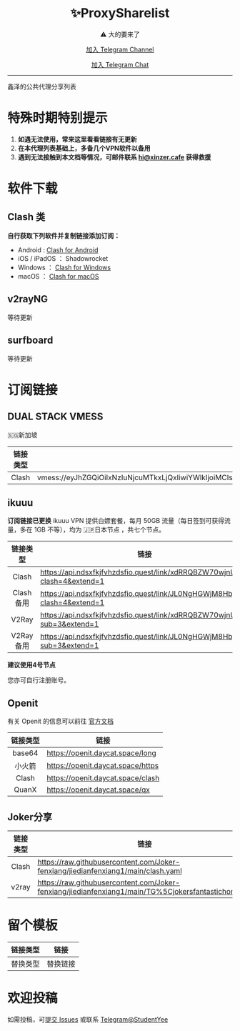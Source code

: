 <div align="center">
    <h1> ✨ProxySharelist </h1>

 ⚠️ 大的要来了 

[加入 Telegram Channel](https://t.me/Xinzer_Cafe)

[加入 Telegram Chat](https://t.me/Xinzer_Chat)

</div>

---

鑫泽的公共代理分享列表

# 特殊时期特别提示
 1. **如遇无法使用，常来这里看看链接有无更新**
 2. **在本代理列表基础上，多备几个VPN软件以备用**
 3. **遇到无法接触到本文档等情况，可邮件联系 hi@xinzer.cafe 获得救援**


# 软件下载
## Clash 类
**自行获取下列软件并复制链接添加订阅：**
 - Android : [Clash for Android](https://github.com/Kr328/ClashForAndroid/releases/tag/v2.5.9)
 - iOS / iPadOS ： Shadowrocket
 - Windows ： [Clash for Windows](https://github.com/Dreamacro/clash)
 - macOS ： [Clash for macOS](https://github.com/Fndroid/clash_for_windows_pkg/releases)

## v2rayNG
等待更新

## surfboard
等待更新


# 订阅链接
## DUAL STACK VMESS
🇸🇬新加坡 

| 链接类型  | 链接  |
|:--------: |---------------------------------- |
| Clash  |    vmess://eyJhZGQiOiIxNzIuNjcuMTkxLjQxIiwiYWlkIjoiMCIsImhvc3QiOiJzZzIuMzF2cG4uY29tIiwiaWQiOiJkY2U0YzQ3Mi02ZjNmLTRjNDUtODBlNS1jYmZlNWVjYWQ3ZWUiLCJuZXQiOiJ3cyIsInBhdGgiOiIvZmFzdHNzaC9jaGVva2NlY2RnZWNzLzYyZmZhMWI1NTFmY2QvIiwicG9ydCI6IjQ0MyIsInBzIjoic2cyLjMxdnBuLmNvbSIsInNjeSI6ImF1dG8iLCJzbmkiOiJzZzIuMzF2cG4uY29tIiwidGxzIjoidGxzIiwidHlwZSI6IiIsInYiOiIyIn0=                             |

## ikuuu
**订阅链接已更换**
ikuuu VPN 提供白嫖套餐，每月 50GB 流量（每日签到可获得流量，多在 1GB 不等），均为 🇯🇵日本节点 ，共七个节点。


| 链接类型  | 链接  |
|:--------: |---------------------------------- |
| Clash  |    https://api.ndsxfkjfvhzdsfio.quest/link/xdRRQBZW70wjnUOv?clash=4&extend=1                               |
|   Clash 备用    |     https://api.ndsxfkjfvhzdsfio.quest/link/JL0NgHGWjM8Hby9b?clash=4&extend=1                              |
|      V2Ray     |      https://api.ndsxfkjfvhzdsfio.quest/link/xdRRQBZW70wjnUOv?sub=3&extend=1                             |
| V2Ray备用 | https://api.ndsxfkjfvhzdsfio.quest/link/JL0NgHGWjM8Hby9b?sub=3&extend=1 |


**建议使用4号节点**





您亦可自行注册账号。

## Openit
有关 Openit 的信息可以前往 [官方文档](https://openit.daycat.space/)

| 链接类型  | 链接  |
|:--------: |---------------------------------- |
|  base64 |       https://openit.daycat.space/long                            |
|   小火箭  |           https://openit.daycat.space/https                        |
|    Clash       |       https://openit.daycat.space/clash                            |
| QuanX | https://openit.daycat.space/qx |

## Joker分享


| 链接类型  | 链接  |
|:--------: |---------------------------------- |
| Clash  |    https://raw.githubusercontent.com/Joker-fenxiang/jiedianfenxiang1/main/clash.yaml                             |
| v2ray  |    https://raw.githubusercontent.com/Joker-fenxiang/jiedianfenxiang1/main/TG%5Cjokersfantastichome.txt                              |
# 留个模板
| 链接类型  | 链接  |
|:--------: |---------------------------------- |
| 替换类型  |    替换链接                              |

# 欢迎投稿
如需投稿，可[提交 Issues](https://github.com/StudentYee/ProxySharelist/issues/new?assignees=&labels=&template=Contribution.md&title=%5B%E8%8A%82%E7%82%B9%E6%8A%95%E7%A8%BF%5D%E8%8A%82%E7%82%B9%E5%90%8D%E7%A7%B0) 或联系 [Telegram@StudentYee](https://t.me/StudentYee)
